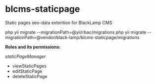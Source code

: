# blcms-staticpage
Static pages seo-data extention for BlackLamp CMS

php yii migrate --migrationPath=@yii/rbac/migrations
php yii migrate --migrationPath=@vendor/black-lamp/blcms-staticpage/migrations

**Roles and its permissions:**

_staticPageManager_
- viewStaticPages
- editStaticPage
- deleteStaticPage
